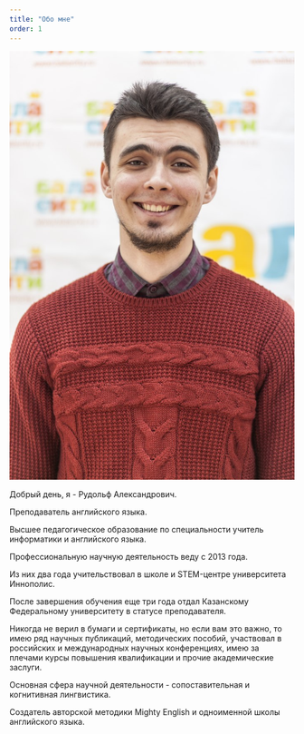 ```yaml
---
title: "Обо мне"
order: 1
---
```

<div class="img-circle">
    <img src="assets/img/me.jpg" alt="Рудольф Александрович">
</div> 


Добрый день, я - Рудольф Александрович.

Преподаватель английского языка.

Высшее педагогическое образование по специальности учитель информатики и английского языка.

Профессиональную научную деятельность веду с 2013 года.

Из них два года учительствовал в школе и STEM-центре университета Иннополис.

После завершения обучения еще три года отдал Казанскому Федеральному университету в статусе преподавателя.

Никогда не верил в бумаги и сертификаты, но если вам это важно, то имею ряд научных публикаций, методических пособий, участвовал в российских и международных научных конференциях, имею за плечами курсы повышения квалификации и прочие академические заслуги.

Основная сфера научной деятельности - сопоставительная и когнитивная лингвистика.

Создатель авторской методики Mighty English и одноименной школы английского языка.
